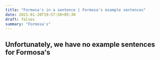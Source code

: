 ```yaml
---
title: "Formosa's in a sentence | Formosa's example sentences"
date: 2021-01-20T19:57:50+05:30
draft: falses
summary: "Formosa's"
---
```

## Unfortunately, we have no example sentences for Formosa's                 
